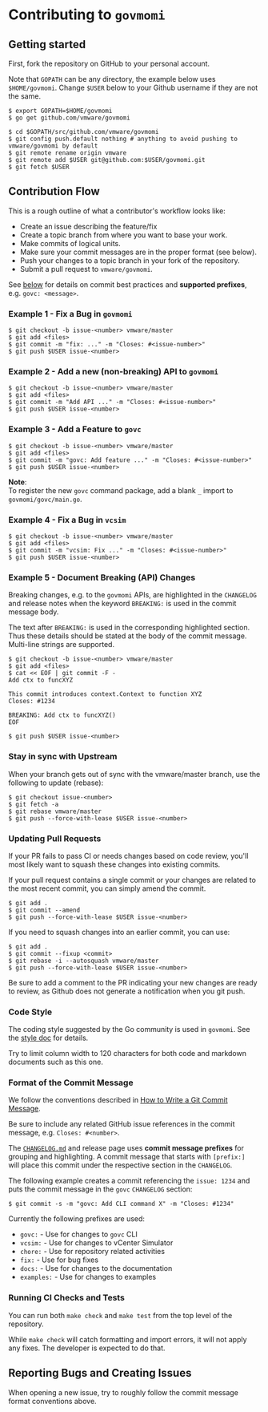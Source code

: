 # Contributing to `govmomi`

## Getting started

First, fork the repository on GitHub to your personal account.

Note that `GOPATH` can be any directory, the example below uses `$HOME/govmomi`.
Change `$USER` below to your Github username if they are not the same.

```console
$ export GOPATH=$HOME/govmomi
$ go get github.com/vmware/govmomi

$ cd $GOPATH/src/github.com/vmware/govmomi
$ git config push.default nothing # anything to avoid pushing to vmware/govmomi by default
$ git remote rename origin vmware
$ git remote add $USER git@github.com:$USER/govmomi.git
$ git fetch $USER
```

## Contribution Flow

This is a rough outline of what a contributor's workflow looks like:

- Create an issue describing the feature/fix
- Create a topic branch from where you want to base your work.
- Make commits of logical units.
- Make sure your commit messages are in the proper format (see below).
- Push your changes to a topic branch in your fork of the repository.
- Submit a pull request to `vmware/govmomi`.

See [below](#format-of-the-commit-message) for details on commit best practices
and **supported prefixes**, e.g. `govc: <message>`.

### Example 1 - Fix a Bug in `govmomi`

```console
$ git checkout -b issue-<number> vmware/master
$ git add <files>
$ git commit -m "fix: ..." -m "Closes: #<issue-number>"
$ git push $USER issue-<number>
```

### Example 2 - Add a new (non-breaking) API to `govmomi`

```console
$ git checkout -b issue-<number> vmware/master
$ git add <files>
$ git commit -m "Add API ..." -m "Closes: #<issue-number>"
$ git push $USER issue-<number>
```

### Example 3 - Add a Feature to `govc`

```console
$ git checkout -b issue-<number> vmware/master
$ git add <files>
$ git commit -m "govc: Add feature ..." -m "Closes: #<issue-number>"
$ git push $USER issue-<number>
```
**Note**:  
To register the new `govc` command package, add a blank `_` import to `govmomi/govc/main.go`.

### Example 4 - Fix a Bug in `vcsim`

```console
$ git checkout -b issue-<number> vmware/master
$ git add <files>
$ git commit -m "vcsim: Fix ..." -m "Closes: #<issue-number>"
$ git push $USER issue-<number>
```

### Example 5 - Document Breaking (API) Changes

Breaking changes, e.g. to the `govmomi` APIs, are highlighted in the `CHANGELOG`
and release notes when the keyword `BREAKING:` is used in the commit message
body. 

The text after `BREAKING:` is used in the corresponding highlighted section.
Thus these details should be stated at the body of the commit message.
Multi-line strings are supported.

```console
$ git checkout -b issue-<number> vmware/master
$ git add <files>
$ cat << EOF | git commit -F -
Add ctx to funcXYZ

This commit introduces context.Context to function XYZ
Closes: #1234

BREAKING: Add ctx to funcXYZ()
EOF

$ git push $USER issue-<number>
```

### Stay in sync with Upstream

When your branch gets out of sync with the vmware/master branch, use the
following to update (rebase):

```console
$ git checkout issue-<number>
$ git fetch -a
$ git rebase vmware/master
$ git push --force-with-lease $USER issue-<number>
```

### Updating Pull Requests

If your PR fails to pass CI or needs changes based on code review, you'll most
likely want to squash these changes into existing commits.

If your pull request contains a single commit or your changes are related to the
most recent commit, you can simply amend the commit.

```console
$ git add .
$ git commit --amend
$ git push --force-with-lease $USER issue-<number>
```

If you need to squash changes into an earlier commit, you can use:

```console
$ git add .
$ git commit --fixup <commit>
$ git rebase -i --autosquash vmware/master
$ git push --force-with-lease $USER issue-<number>
```

Be sure to add a comment to the PR indicating your new changes are ready to
review, as Github does not generate a notification when you git push.

### Code Style

The coding style suggested by the Go community is used in `govmomi`. See the
[style doc](https://github.com/golang/go/wiki/CodeReviewComments) for details.

Try to limit column width to 120 characters for both code and markdown documents
such as this one.

### Format of the Commit Message

We follow the conventions described in [How to Write a Git Commit
Message](http://chris.beams.io/posts/git-commit/).

Be sure to include any related GitHub issue references in the commit message,
e.g. `Closes: #<number>`.

The [`CHANGELOG.md`](./CHANGELOG.md) and release page uses **commit message
prefixes** for grouping and highlighting. A commit message that
starts with `[prefix:] ` will place this commit under the respective
section in the `CHANGELOG`. 

The following example creates a commit referencing the `issue: 1234` and puts
the commit message in the `govc` `CHANGELOG` section:

```console
$ git commit -s -m "govc: Add CLI command X" -m "Closes: #1234"
```

Currently the following prefixes are used:

- `govc:` - Use for changes to `govc` CLI
- `vcsim:` - Use for changes to vCenter Simulator
- `chore:` - Use for repository related activities
- `fix:` - Use for bug fixes
- `docs:` - Use for changes to the documentation
- `examples:` - Use for changes to examples

### Running CI Checks and Tests
You can run both `make check` and `make test` from the top level of the
repository. 

While `make check` will catch formatting and import errors, it will not apply
any fixes. The developer is expected to do that.

## Reporting Bugs and Creating Issues

When opening a new issue, try to roughly follow the commit message format
conventions above.
